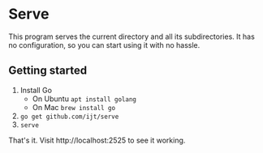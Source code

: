 # Serve

This program serves the current directory and all its subdirectories.
It has no configuration, so you can start using it with no hassle.

## Getting started
1. Install Go
    * On Ubuntu `apt install golang`
    * On Mac `brew install go`
2. `go get github.com/ijt/serve`
3. `serve`

That's it. Visit http://localhost:2525 to see it working.

